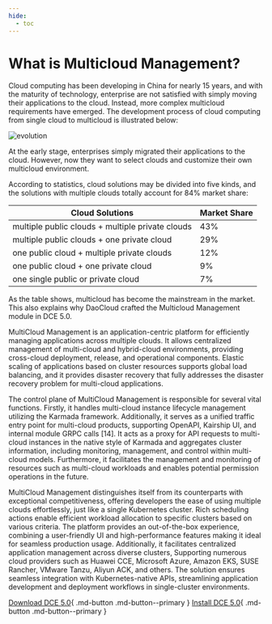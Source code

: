 ```yaml
---
hide:
  - toc
---
```


# What is Multicloud Management?

Cloud computing has been developing in China for nearly 15 years, and with the maturity of technology, enterprise are not satisfied with simply moving their applications to the cloud. Instead, more complex multicloud requirements have emerged. The development process of cloud computing from single cloud to multicloud is illustrated below:

![evolution](https://docs.daocloud.io/daocloud-docs-images/docs/en/docs/kairship/images/what01.png)

At the early stage, enterprises simply migrated their applications to the cloud. However, now they want to select clouds and customize their own multicloud environment.

According to statistics, cloud solutions may be divided into five kinds, and the solutions with multiple clouds totally account for 84% market share:

| Cloud Solutions       | Market Share |
| ------------------------ | ------------ |
| multiple public clouds + multiple private clouds | 43% |
| multiple public clouds + one private cloud | 29% |
| one public cloud + multiple private clouds | 12% |
| one public cloud + one private cloud | 9% |
| one single public or private cloud | 7% |

As the table shows, multicloud has become the mainstream in the market. This also explains why DaoCloud crafted the Multicloud Management module in DCE 5.0.

MultiCloud Management is an application-centric platform for efficiently managing applications across
multiple clouds. It allows centralized management of multi-cloud and hybrid-cloud environments,
providing cross-cloud deployment, release, and operational components. Elastic scaling of
applications based on cluster resources supports global load balancing, and it provides
disaster recovery that fully addresses the disaster recovery problem for multi-cloud applications.

The control plane of MultiCloud Management is responsible for several vital functions. Firstly,
it handles multi-cloud instance lifecycle management utilizing the Karmada framework. Additionally,
it serves as a unified traffic entry point for multi-cloud products, supporting OpenAPI, Kairship UI,
and internal module GRPC calls [14]. It acts as a proxy for API requests to multi-cloud instances in
the native style of Karmada and aggregates cluster information, including monitoring, management, and
control within multi-cloud models. Furthermore, it facilitates the management and monitoring of
resources such as multi-cloud workloads and enables potential permission operations in the future.

MultiCloud Management distinguishes itself from its counterparts with exceptional competitiveness,
offering developers the ease of using multiple clouds effortlessly, just like a single Kubernetes
cluster. Rich scheduling actions enable efficient workload allocation to specific clusters based on
various criteria. The platform provides an out-of-the-box experience, combining a user-friendly UI
and high-performance features making it ideal for seamless production usage. Additionally, it
facilitates centralized application management across diverse clusters, Supporting numerous cloud
providers such as Huawei CCE, Microsoft Azure, Amazon EKS, SUSE Rancher, VMware Tanzu, Aliyun ACK,
and others. The solution ensures seamless integration with Kubernetes-native APIs, streamlining
application development and deployment workflows in single-cluster environments.

[Download DCE 5.0](../../download/index.md){ .md-button .md-button--primary }
[Install DCE 5.0](../../install/index.md){ .md-button .md-button--primary }
